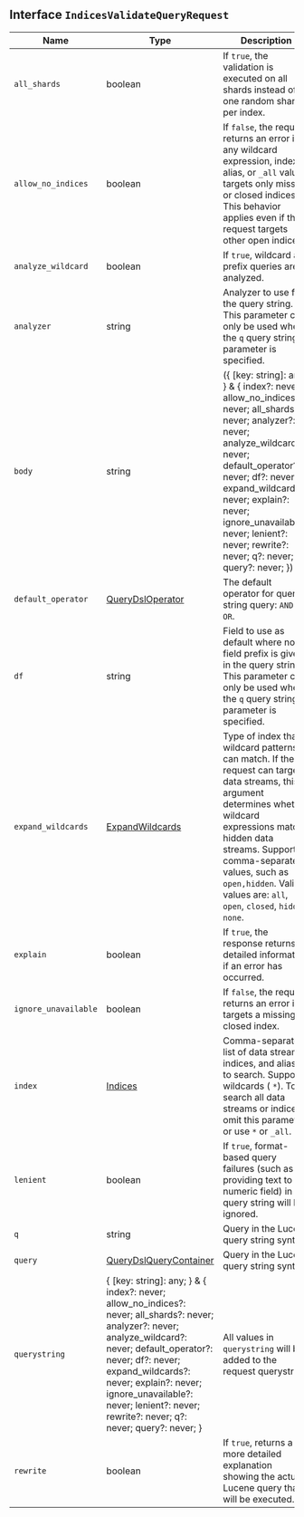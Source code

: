 ## Interface `IndicesValidateQueryRequest`

| Name | Type | Description |
| - | - | - |
| `all_shards` | boolean | If `true`, the validation is executed on all shards instead of one random shard per index. |
| `allow_no_indices` | boolean | If `false`, the request returns an error if any wildcard expression, index alias, or `_all` value targets only missing or closed indices. This behavior applies even if the request targets other open indices. |
| `analyze_wildcard` | boolean | If `true`, wildcard and prefix queries are analyzed. |
| `analyzer` | string | Analyzer to use for the query string. This parameter can only be used when the `q` query string parameter is specified. |
| `body` | string | ({ [key: string]: any; } & { index?: never; allow_no_indices?: never; all_shards?: never; analyzer?: never; analyze_wildcard?: never; default_operator?: never; df?: never; expand_wildcards?: never; explain?: never; ignore_unavailable?: never; lenient?: never; rewrite?: never; q?: never; query?: never; }) | All values in `body` will be added to the request body. |
| `default_operator` | [QueryDslOperator](./QueryDslOperator.md) | The default operator for query string query: `AND` or `OR`. |
| `df` | string | Field to use as default where no field prefix is given in the query string. This parameter can only be used when the `q` query string parameter is specified. |
| `expand_wildcards` | [ExpandWildcards](./ExpandWildcards.md) | Type of index that wildcard patterns can match. If the request can target data streams, this argument determines whether wildcard expressions match hidden data streams. Supports comma-separated values, such as `open,hidden`. Valid values are: `all`, `open`, `closed`, `hidden`, `none`. |
| `explain` | boolean | If `true`, the response returns detailed information if an error has occurred. |
| `ignore_unavailable` | boolean | If `false`, the request returns an error if it targets a missing or closed index. |
| `index` | [Indices](./Indices.md) | Comma-separated list of data streams, indices, and aliases to search. Supports wildcards ( `*`). To search all data streams or indices, omit this parameter or use `*` or `_all`. |
| `lenient` | boolean | If `true`, format-based query failures (such as providing text to a numeric field) in the query string will be ignored. |
| `q` | string | Query in the Lucene query string syntax. |
| `query` | [QueryDslQueryContainer](./QueryDslQueryContainer.md) | Query in the Lucene query string syntax. |
| `querystring` | { [key: string]: any; } & { index?: never; allow_no_indices?: never; all_shards?: never; analyzer?: never; analyze_wildcard?: never; default_operator?: never; df?: never; expand_wildcards?: never; explain?: never; ignore_unavailable?: never; lenient?: never; rewrite?: never; q?: never; query?: never; } | All values in `querystring` will be added to the request querystring. |
| `rewrite` | boolean | If `true`, returns a more detailed explanation showing the actual Lucene query that will be executed. |
